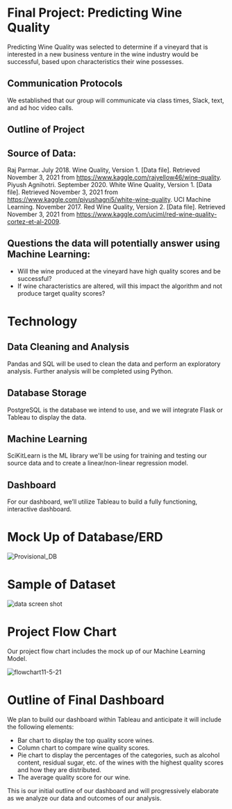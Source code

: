 # Final Project: Predicting Wine Quality
Predicting Wine Quality was selected to determine if a vineyard that is interested in a new business venture in the wine industry would be successful, based upon characteristics their wine possesses.

## Communication Protocols
We established that our group will communicate via class times, Slack, text, and ad hoc video calls.

## Outline of Project


## Source of Data:
Raj Parmar. July 2018. Wine Quality, Version 1. [Data file]. Retrieved November 3, 2021 from https://www.kaggle.com/rajyellow46/wine-quality.
Piyush Agnihotri. September 2020. White Wine Quality, Version 1. [Data file]. Retrieved November 3, 2021 from https://www.kaggle.com/piyushagni5/white-wine-quality.
UCI Machine Learning. November 2017. Red Wine Quality, Version 2. [Data file]. Retrieved
November 3, 2021 from https://www.kaggle.com/uciml/red-wine-quality-cortez-et-al-2009.

## Questions the data will potentially answer using Machine Learning:
- Will the wine produced at the vineyard have high quality scores and be successful?
- If wine characteristics are altered, will this impact the algorithm and not produce target quality scores?


# Technology

## Data Cleaning and Analysis
Pandas and SQL will be used to clean the data and perform an exploratory analysis. Further analysis will be completed using Python.

## Database Storage
PostgreSQL is the database we intend to use, and we will integrate Flask or Tableau to display the data.

## Machine Learning
SciKitLearn is the ML library we'll be using for training and testing our source data and to create a linear/non-linear regression model. 

## Dashboard
For our dashboard, we’ll utilize Tableau to build a fully functioning, interactive dashboard. 



# Mock Up of Database/ERD

![Provisional_DB](https://user-images.githubusercontent.com/85654649/140584483-6d9e690a-5ec0-42c1-a615-2959a8b9c30f.png)


# Sample of Dataset 

![data screen shot](https://user-images.githubusercontent.com/85654649/140584492-8c6f10c7-9bbb-41fa-b70a-c11a70647e65.png)


# Project Flow Chart
Our project flow chart includes the mock up of our Machine Learning Model.

![flowchart11-5-21](https://user-images.githubusercontent.com/85654649/140584371-bb98268b-24d8-4aed-962c-efea8a1152ae.png)


# Outline of Final Dashboard
We plan to build our dashboard within Tableau and anticipate it will include the following elements:

- Bar chart to display the top quality score wines.
- Column chart to compare wine quality scores.
- Pie chart to display the percentages of the categories, such as alcohol content, residual sugar, etc. of the wines with the highest quality scores and how they are distributed.
- The average quality score for our wine.

This is our initial outline of our dashboard and will progressively elaborate as we analyze our data and outcomes of our analysis. 

